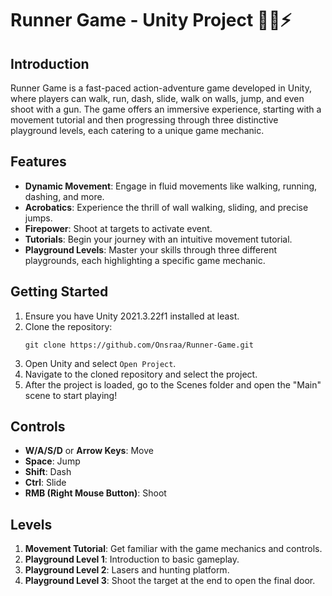 # Runner Game - Unity Project 🏃‍♂️⚡

## Introduction

Runner Game is a fast-paced action-adventure game developed in Unity, where players can walk, run, dash, slide, walk on walls, jump, and even shoot with a gun. The game offers an immersive experience, starting with a movement tutorial and then progressing through three distinctive playground levels, each catering to a unique game mechanic.

## Features

- **Dynamic Movement**: Engage in fluid movements like walking, running, dashing, and more.
- **Acrobatics**: Experience the thrill of wall walking, sliding, and precise jumps.
- **Firepower**: Shoot at targets to activate event.
- **Tutorials**: Begin your journey with an intuitive movement tutorial.
- **Playground Levels**: Master your skills through three different playgrounds, each highlighting a specific game mechanic.

## Getting Started

1. Ensure you have Unity 2021.3.22f1 installed at least.
2. Clone the repository:
    ```
    git clone https://github.com/Onsraa/Runner-Game.git
    ```
4. Open Unity and select `Open Project`.
5. Navigate to the cloned repository and select the project.
6. After the project is loaded, go to the Scenes folder and open the "Main" scene to start playing!

## Controls

- **W/A/S/D** or **Arrow Keys**: Move
- **Space**: Jump
- **Shift**: Dash
- **Ctrl**: Slide
- **RMB (Right Mouse Button)**: Shoot

## Levels

1. **Movement Tutorial**: Get familiar with the game mechanics and controls.
2. **Playground Level 1**: Introduction to basic gameplay.
3. **Playground Level 2**: Lasers and hunting platform.
4. **Playground Level 3**: Shoot the target at the end to open the final door.
